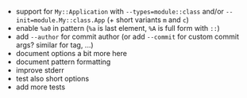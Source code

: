 - support for `My::Application` with `--types=module::class` and/or `--init=module.My::class.App` (+ short variants `m` and `c`)
- enable `%a0` in pattern (`%a` is last element, `%A` is full form with `::`)
- add `--author` for commit author (or add `--commit` for custom commit args? similar for tag, ...)
- document options a bit more here
- document pattern formatting
- improve stderr
- test also short options
- add more tests
